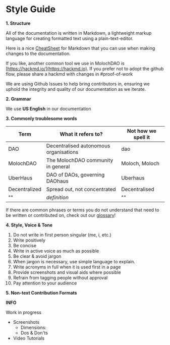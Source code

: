# Style Guide

**1. Structure**

All of the documentation is written in Markdown, a lightweight markup language for creating formatted text using a plain-text-editor.

Here is a nice [CheatSheet](https://ogb.stanford.edu/docs/cheatsheet/#tables) for Markdown that you can use when making changes to the documentation.

If you like, another common tool we use in MolochDAO is [https://hackmd.io/](https://hackmd.io). If you prefer not to adopt the github flow, please share a hackmd with changes in #proof-of-work

We are using Github Issues to help bring contributors in, ensuring we uphold the integrity and quality of our documentation as we iterate.

**2. Grammar**

We use **US English** in our documentation

**3. Commonly troublesome words**

| Term          | What it refers to?                     | Not how we spell it |
| ------------- | -------------------------------------- | ------------------- |
| DAO           | Decentralised autonomous organisations | dao                 |
| MolochDAO     | The MolochDAO community in general     | Moloch, Moloch      |
| UberHaus      | DAO of DAOs, governing DAOhaus         | Uberhaus            |
| Decentralized | Spread out, not concentrated           | Decentralised       |
| ""            | _definition_                           | ""                  |

If there are common phrases or terms you do not understand that need to be written or contributed on, check out our [glossary](https://daohaus.club/docs/users/glossary)!

**4. Style, Voice & Tone**

1. Do not write in first person singular (me, i, etc.)
2. Write positively
3. Be concise
4. Write in active voice as much as possible
5. Be clear & avoid jargon
6. When jargon is necessary, use simple language to explain.
7. Write acronyms in full when it is used first in a page
8. Provide screenshots and visual aids where possible
9. Refrain from tagging people without approval
10. Pay attention to your audience

**5. Non-text Contribution Formats**

**INFO**

Work in progress

* Screenshots
  * Dimensions:
  * Dos & Don'ts
* Video Tutorials

